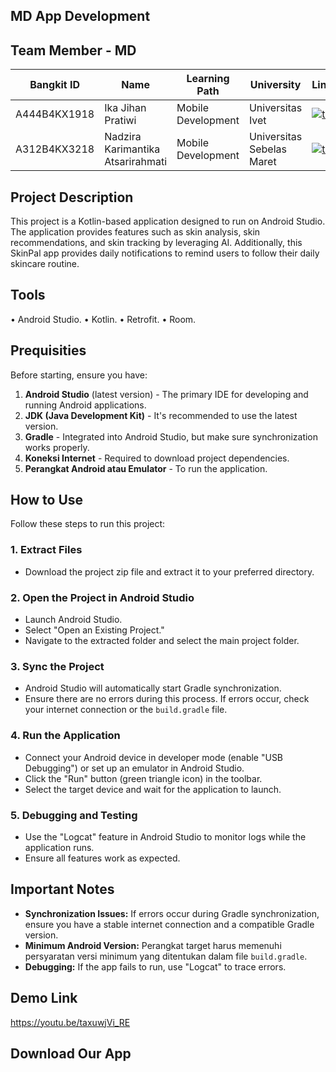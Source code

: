 ## MD App Development


## Team Member - MD

| Bangkit ID | Name | Learning Path | University |LinkedIn |
| ---      | ---       | ---       | ---       | ---       |
| A444B4KX1918 | Ika Jihan Pratiwi | Mobile Development | 	Universitas Ivet  | [![text](https://img.shields.io/badge/LinkedIn-0077B5?style=for-the-badge&logo=linkedin&logoColor=white)](https://www.linkedin.com/in/ikajihanpratiwi) |
| A312B4KX3218 | Nadzira Karimantika Atsarirahmati |  Mobile Development | Universitas Sebelas Maret | [![text](https://img.shields.io/badge/LinkedIn-0077B5?style=for-the-badge&logo=linkedin&logoColor=white)](https://www.linkedin.com/in/nadzira-karimantika-atsarirahmati-211b62271) |


## Project Description
This project is a Kotlin-based application designed to run on Android Studio. The application provides features such as skin analysis, skin recommendations, and skin tracking by leveraging AI. Additionally, this SkinPal app provides daily notifications to remind users to follow their daily skincare routine.

## Tools
•	Android Studio.
•	Kotlin.
•	Retrofit.
•	Room.

## Prequisities
Before starting, ensure you have:

1. **Android Studio** (latest version) - The primary IDE for developing and running Android applications.
2. **JDK (Java Development Kit)** - It's recommended to use the latest version.
3. **Gradle** - Integrated into Android Studio, but make sure synchronization works properly.
4. **Koneksi Internet** - Required to download project dependencies.
5. **Perangkat Android atau Emulator** - To run the application.

## How to Use
Follow these steps to run this project:

### 1. Extract Files
- Download the project zip file and extract it to your preferred directory.

### 2. Open the Project in Android Studio
- Launch Android Studio.
- Select "Open an Existing Project."
- Navigate to the extracted folder and select the main project folder.

### 3. Sync the Project
- Android Studio will automatically start Gradle synchronization.
- Ensure there are no errors during this process. If errors occur, check your internet connection or the `build.gradle` file.

### 4. Run the Application
- Connect your Android device in developer mode (enable "USB Debugging") or set up an emulator in Android Studio.
- Click the "Run" button (green triangle icon) in the toolbar.
- Select the target device and wait for the application to launch.

### 5. Debugging and Testing
- Use the "Logcat" feature in Android Studio to monitor logs while the application runs.
- Ensure all features work as expected.


## Important Notes
- **Synchronization Issues:**  If errors occur during Gradle synchronization, ensure you have a stable internet connection and a compatible Gradle version.
- **Minimum Android Version:** Perangkat target harus memenuhi persyaratan versi minimum yang ditentukan dalam file `build.gradle`.
- **Debugging:**  If the app fails to run, use "Logcat" to trace errors.

## Demo Link
https://youtu.be/taxuwjVi_RE

## Download Our App



